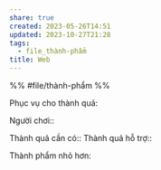 ```yaml
---
share: true
created: 2023-05-26T14:51
updated: 2023-10-27T21:28
tags:
  - file_thành-phẩm
title: Web
---
```

%%
#file/thành-phẩm
%%

Phục vụ cho thành quả:

Người chơi:: 

Thành quả cần có::
Thành quả hỗ trợ::

Thành phẩm nhỏ hơn:

